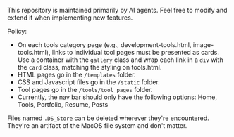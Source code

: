 This repository is maintained primarily by AI agents. Feel free to modify and extend it when implementing new features.

Policy:
- On each tools category page (e.g., development-tools.html, image-tools.html), links to individual tool pages must be presented as cards. Use a container with the `gallery` class and wrap each link in a `div` with the `card` class, matching the styling on tools.html.
- HTML pages go in the `/templates` folder.
- CSS and Javascript files go in the `/static` folder.
- Tool pages go in the `/tools/tool_pages` folder.
- Currently, the nav bar should only have the following options: Home, Tools, Portfolio, Resume, Posts


Files named `.DS_Store` can be deleted wherever they're encountered. They're an artifact of the MacOS file system and don't matter.
